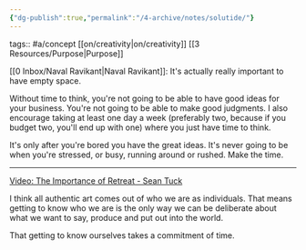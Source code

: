 ```yaml
---
{"dg-publish":true,"permalink":"/4-archive/notes/solutide/"}
---
```


tags:: #a/concept [[on/creativity\|on/creativity]] [[3 Resources/Purpose\|Purpose]]

[[0 Inbox/Naval Ravikant\|Naval Ravikant]]: It's actually really important to have empty space.

Without time to think, you're not going to be able to have good ideas for your business. You're not going to be able to make good judgments. I also encourage taking at least one day a week (preferably two, because if you budget two, you'll end up with one) where you just have time to think.

It's only after you're bored you have the great ideas. It's never going to be when you're stressed, or busy, running around or rushed. Make the time. 

***

[Video: The Importance of Retreat - Sean Tuck](https://www.youtube.com/watch?v=pZZryQwp-Ns)

I think all authentic art comes out of who we are as individuals. That means getting to know who we are is the only way we can be deliberate about what we want to say, produce and put out into the world.

That getting to know ourselves takes a commitment of time.